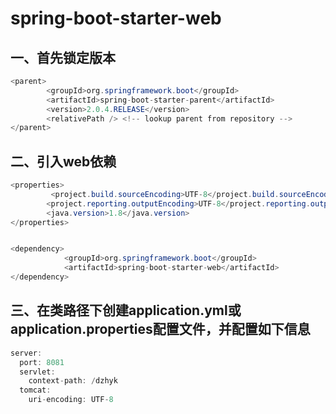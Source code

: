 # spring-boot-starter-web

## 一、首先锁定版本

```java
<parent>
		<groupId>org.springframework.boot</groupId>
		<artifactId>spring-boot-starter-parent</artifactId>
		<version>2.0.4.RELEASE</version>
		<relativePath /> <!-- lookup parent from repository -->
</parent>
```

## 二、引入web依赖

```java
<properties>
         <project.build.sourceEncoding>UTF-8</project.build.sourceEncoding>
		<project.reporting.outputEncoding>UTF-8</project.reporting.outputEncoding>
		<java.version>1.8</java.version>
</properties>


<dependency>
			<groupId>org.springframework.boot</groupId>
			<artifactId>spring-boot-starter-web</artifactId>
</dependency>
```

## 三、在类路径下创建application.yml或application.properties配置文件，并配置如下信息

```java
server:
  port: 8081
  servlet:
    context-path: /dzhyk
  tomcat:
    uri-encoding: UTF-8
```

